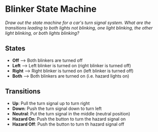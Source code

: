 # Blinker State Machine

_Draw out the state machine for a car's turn signal system. What are the
transitions leading to both lights not blinking, one light blinking, the other light blinking, or both lights blinking?_

## States

- **Off** --> Both blinkers are turned off
- **Left** --> Left blinker is turned on (right blinker is turned off)
- **Right** --> Right blinker is turned on (left blinker is turned off)
- **Both** --> Both blinkers are turned on (i.e. hazard lights on)

## Transitions

- **Up**: Pull the turn signal up to turn right
- **Down**: Push the turn signal down to turn left
- **Neutral**: Put the turn signal in the middle (neutral position)
- **Hazard On**: Push the button to turn the hazard signal on
- **Hazard Off**: Push the button to turn th hazard signal off
